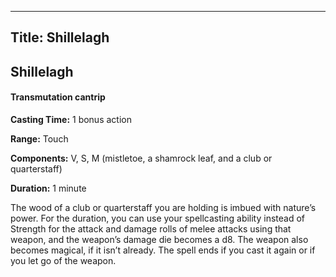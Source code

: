 -------------------------
Title: Shillelagh
-------------------------

## Shillelagh

#### Transmutation cantrip


**Casting Time:** 1 bonus action

**Range:** Touch

**Components:** V, S, M (mistletoe, a shamrock leaf, and a
club or quarterstaff)

**Duration:** 1 minute


The wood of a club or quarterstaff you are holding is imbued with
nature’s power. For the duration, you can use your spellcasting ability
instead of Strength for the attack and damage rolls of melee attacks
using that weapon, and the weapon’s damage die becomes a d8. The weapon
also becomes magical, if it isn’t already. The spell ends if you cast it
again or if you let go of the weapon.


